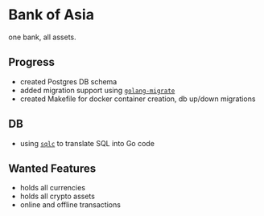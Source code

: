 # Bank of Asia

one bank, all assets.

## Progress
* created Postgres DB schema
* added migration support using [`golang-migrate`](https://github.com/golang-migrate/migrate#cli-usage)
* created Makefile for docker container creation, db up/down migrations

## DB
* using [`sqlc`](https://sqlc.dev/) to translate SQL into Go code

## Wanted Features
* holds all currencies
* holds all crypto assets
* online and offline transactions


